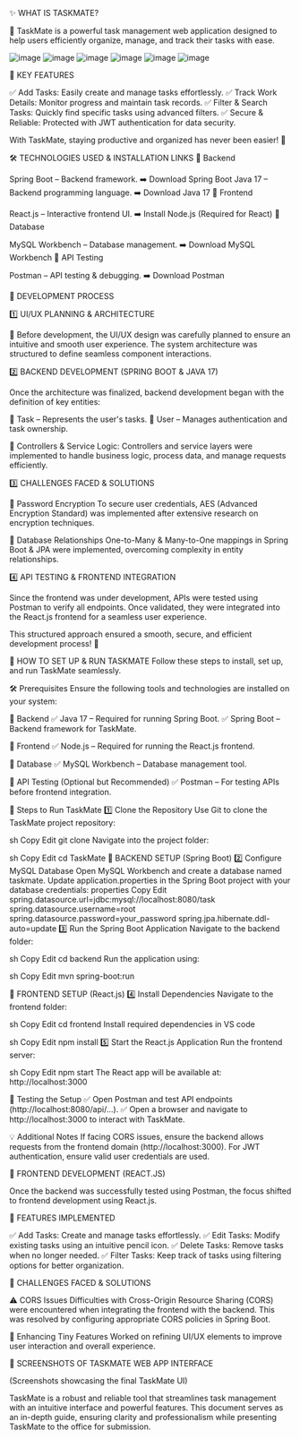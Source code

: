 ✨ WHAT IS TASKMATE?

🚀 TaskMate is a powerful task management web application designed to help users efficiently organize, manage, and track their tasks with ease.


![image](https://github.com/user-attachments/assets/8ef6115e-f7f0-4362-8452-b5ce5154bf81)
![image](https://github.com/user-attachments/assets/fba68a99-1c54-41d2-9d4a-d19750ee94b2)
![image](https://github.com/user-attachments/assets/e327b559-fe5c-47dd-bf50-038805973e53)
![image](https://github.com/user-attachments/assets/e2213723-2dd0-4370-a8ec-7d08655847b9)
![image](https://github.com/user-attachments/assets/ee445f51-0aaf-4b71-b161-aa86b77beec5)
![image](https://github.com/user-attachments/assets/8ae2dfd0-d38c-4d2e-81c2-f41d80bf177f)

📌 KEY FEATURES

✅ Add Tasks: Easily create and manage tasks effortlessly.
✅ Track Work Details: Monitor progress and maintain task records.
✅ Filter & Search Tasks: Quickly find specific tasks using advanced filters.
✅ Secure & Reliable: Protected with JWT authentication for data security.

With TaskMate, staying productive and organized has never been easier! 🎯

🛠 TECHNOLOGIES USED & INSTALLATION LINKS
🔹 Backend

Spring Boot – Backend framework. ➡️ Download Spring Boot
Java 17 – Backend programming language. ➡️ Download Java 17
🔹 Frontend

React.js – Interactive frontend UI. ➡️ Install Node.js (Required for React)
🔹 Database

MySQL Workbench – Database management. ➡️ Download MySQL Workbench
🔹 API Testing

Postman – API testing & debugging. ➡️ Download Postman

🚀 DEVELOPMENT PROCESS

1️⃣ UI/UX PLANNING & ARCHITECTURE

🎨 Before development, the UI/UX design was carefully planned to ensure an intuitive and smooth user experience. The system architecture was structured to define seamless component interactions.

2️⃣ BACKEND DEVELOPMENT (SPRING BOOT & JAVA 17)

Once the architecture was finalized, backend development began with the definition of key entities:

📝 Task – Represents the user's tasks.
👤 User – Manages authentication and task ownership.

📌 Controllers & Service Logic:
Controllers and service layers were implemented to handle business logic, process data, and manage requests efficiently.

3️⃣ CHALLENGES FACED & SOLUTIONS

🔐 Password Encryption
To secure user credentials, AES (Advanced Encryption Standard) was implemented after extensive research on encryption techniques.

🔄 Database Relationships
One-to-Many & Many-to-One mappings in Spring Boot & JPA were implemented, overcoming complexity in entity relationships.

4️⃣ API TESTING & FRONTEND INTEGRATION

Since the frontend was under development, APIs were tested using Postman to verify all endpoints. Once validated, they were integrated into the React.js frontend for a seamless user experience.

This structured approach ensured a smooth, secure, and efficient development process! 🚀

🚀 HOW TO SET UP & RUN TASKMATE
Follow these steps to install, set up, and run TaskMate seamlessly.

🛠 Prerequisites
Ensure the following tools and technologies are installed on your system:

🔹 Backend
✅ Java 17 – Required for running Spring Boot.
✅ Spring Boot – Backend framework for TaskMate.

🔹 Frontend
✅ Node.js – Required for running the React.js frontend.

🔹 Database
✅ MySQL Workbench – Database management tool.

🔹 API Testing (Optional but Recommended)
✅ Postman – For testing APIs before frontend integration.

📌 Steps to Run TaskMate
1️⃣ Clone the Repository
Use Git to clone the TaskMate project repository:

sh
Copy
Edit
git clone <your-repo-url>
Navigate into the project folder:

sh
Copy
Edit
cd TaskMate
🔹 BACKEND SETUP (Spring Boot)
2️⃣ Configure MySQL Database
Open MySQL Workbench and create a database named taskmate.
Update application.properties  in the Spring Boot project with your database credentials:
properties
Copy
Edit
spring.datasource.url=jdbc:mysql://localhost:8080/task
spring.datasource.username=root
spring.datasource.password=your_password
spring.jpa.hibernate.ddl-auto=update
3️⃣ Run the Spring Boot Application
Navigate to the backend folder:

sh
Copy
Edit
cd backend
Run the application using:

sh
Copy
Edit
mvn spring-boot:run


🔹 FRONTEND SETUP (React.js)
4️⃣ Install Dependencies
Navigate to the frontend folder:

sh
Copy
Edit
cd frontend
Install required dependencies in VS code

sh
Copy
Edit
npm install
5️⃣ Start the React.js Application
Run the frontend server:

sh
Copy
Edit
npm start
The React app will be available at:
http://localhost:3000

🎯 Testing the Setup
✅ Open Postman and test API endpoints (http://localhost:8080/api/...).
✅ Open a browser and navigate to http://localhost:3000 to interact with TaskMate.

💡 Additional Notes
If facing CORS issues, ensure the backend allows requests from the frontend domain (http://localhost:3000).
For JWT authentication, ensure valid user credentials are used.


🎨 FRONTEND DEVELOPMENT (REACT.JS)

Once the backend was successfully tested using Postman, the focus shifted to frontend development using React.js.

🔹 FEATURES IMPLEMENTED

✅ Add Tasks: Create and manage tasks effortlessly.
✅ Edit Tasks: Modify existing tasks using an intuitive pencil icon.
✅ Delete Tasks: Remove tasks when no longer needed.
✅ Filter Tasks: Keep track of tasks using filtering options for better organization.

🔹 CHALLENGES FACED & SOLUTIONS

⚠️ CORS Issues
Difficulties with Cross-Origin Resource Sharing (CORS) were encountered when integrating the frontend with the backend. This was resolved by configuring appropriate CORS policies in Spring Boot.

🎨 Enhancing Tiny Features
Worked on refining UI/UX elements to improve user interaction and overall experience.

📸 SCREENSHOTS OF TASKMATE WEB APP INTERFACE

(Screenshots showcasing the final TaskMate UI)

TaskMate is a robust and reliable tool that streamlines task management with an intuitive interface and powerful features. This document serves as an in-depth guide, ensuring clarity and professionalism while presenting TaskMate to the office for submission.

